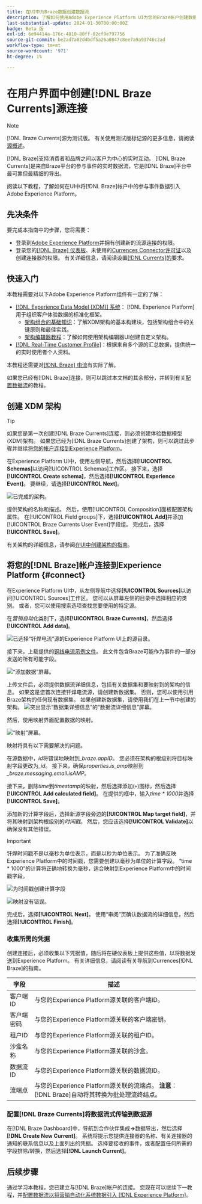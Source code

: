 ```yaml
---
title: 在UI中为Braze数据创建数据流
description: 了解如何使用Adobe Experience Platform UI为您的Braze帐户创建数据流。
last-substantial-update: 2024-01-30T00:00:00Z
badge: Beta 版
exl-id: 6e94414a-176c-4810-80ff-02cf9e797756
source-git-commit: be2ad7a02d4bdf5a26a0847c8ee7a9a93746c2ad
workflow-type: tm+mt
source-wordcount: '971'
ht-degree: 1%

---
```


# 在用户界面中创建[!DNL Braze Currents]源连接

>[!NOTE]
>
>[!DNL Braze Currents]源为测试版。 有关使用测试版标记源的更多信息，请阅读[源概述](../../../../home.md#terms-and-conditions)。

[!DNL Braze]支持消费者和品牌之间以客户为中心的实时互动。 [!DNL Braze Currents]是来自Braze平台的参与事件的实时数据流，它是[!DNL Braze]平台中最可靠但最精细的导出。

阅读以下教程，了解如何在UI中将[!DNL Braze]帐户中的参与事件数据引入Adobe Experience Platform。

## 先决条件

要完成本指南中的步骤，您将需要：

* 登录到[Adobe Experience Platform](https://platform.adobe.com)并拥有创建新的流源连接的权限。
* 登录您的[[!DNL Braze] 仪表板](https://dashboard.braze.com/sign_in)、未使用的[Currences Connector许可证](https://www.braze.com/docs/user_guide/data_and_analytics/braze_currents)以及创建连接器的权限。 有关详细信息，请阅读设置[&#x200B; [!DNL Currents]的](https://www.braze.com/docs/user_guide/data_and_analytics/braze_currents/setting_up_currents/#requirements)要求。

## 快速入门

本教程需要对以下Adobe Experience Platform组件有一定的了解：

* [[!DNL Experience Data Model (XDM)] 系统](../../../../../xdm/home.md)： [!DNL Experience Platform]用于组织客户体验数据的标准化框架。
   * [架构组合的基础知识](../../../../../xdm/schema/composition.md)：了解XDM架构的基本构建块，包括架构组合中的关键原则和最佳实践。
   * [架构编辑器教程](../../../../../xdm/tutorials/create-schema-ui.md)：了解如何使用架构编辑器UI创建自定义架构。
* [[!DNL Real-Time Customer Profile]](../../../../../profile/home.md)：根据来自多个源的汇总数据，提供统一的实时使用者个人资料。

本教程还需要对[[!DNL Braze] 电流](https://www.braze.com/docs/user_guide/data_and_analytics/braze_currents)有实际了解。

如果您已经有[!DNL Braze]连接，则可以跳过本文档的其余部分，并转到有关[配置数据流](../../dataflow/marketing-automation.md)的教程。

## 创建 XDM 架构

>[!TIP]
>
>如果您是第一次创建[!DNL Braze Currents]连接，则必须创建体验数据模型(XDM)架构。 如果您已经为[!DNL Braze Currents]创建了架构，则可以跳过此步骤并继续[将您的帐户连接到Experience Platform](#connect)。

在Experience Platform UI中，使用左侧导航，然后选择&#x200B;**[!UICONTROL Schemas]**&#x200B;以访问[!UICONTROL Schemas]工作区。 接下来，选择&#x200B;**[!UICONTROL Create schema]**，然后选择&#x200B;**[!UICONTROL Experience Event]**。 要继续，请选择&#x200B;**[!UICONTROL Next]**。

![已完成的架构。](../../../../images/tutorials/create/braze/schema.png)

提供架构的名称和描述。 然后，使用[!UICONTROL Composition]面板配置架构属性。 在[!UICONTROL Field groups]下，选择&#x200B;**[!UICONTROL Add]**&#x200B;并添加[!UICONTROL Braze Currents User Event]字段组。 完成后，选择&#x200B;**[!UICONTROL Save]**。

有关架构的详细信息，请参阅[在UI中创建架构的指南](../../../../../xdm/tutorials/create-schema-ui.md)。

## 将您的[!DNL Braze]帐户连接到Experience Platform {#connect}

在Experience Platform UI中，从左侧导航中选择&#x200B;**[!UICONTROL Sources]**&#x200B;以访问[!UICONTROL Sources]工作区。 您可以从屏幕左侧的目录中选择相应的类别。 或者，您可以使用搜索选项查找您要使用的特定源。

在&#x200B;*营销自动化*&#x200B;类别下，选择&#x200B;**[!UICONTROL Braze Currents]**，然后选择&#x200B;**[!UICONTROL Add data]**。

![已选择“钎焊电流”源的Experience Platform UI上的源目录。](../../../../images/tutorials/create/braze/catalog.png)

接下来，上载提供的[铜线电流示例文件](https://github.com/Appboy/currents-examples/blob/master/sample-data/Adobe/adobe_examples.json)。 此文件包含Braze可能作为事件的一部分发送的所有可能字段。

![“添加数据”屏幕。](../../../../images/tutorials/create/braze/select-data.png)

上传文件后，必须提供数据流详细信息，包括有关数据集和要映射到的架构的信息。  如果这是您首次连接钎焊电流源，请创建新数据集。  否则，您可以使用引用Braze架构的任何现有数据集。  如果创建新数据集，请使用我们在上一节中创建的架构。
![突出显示“数据集详细信息”的“数据流详细信息”屏幕。](../../../../images/tutorials/create/braze/dataflow-detail.png)

然后，使用映射界面配置数据的映射。

![“映射”屏幕。](../../../../images/tutorials/create/braze/mapping_errors.png)

映射将具有以下需要解决的问题。

在源数据中，*id*&#x200B;将错误地映射到&#x200B;*_braze.appID*。 您必须在架构的根级别将目标映射字段更改为&#x200B;*_id*。 接下来，确保&#x200B;*properties.is_amp*&#x200B;映射到&#x200B;*_braze.messaging.email.isAMP*。

接下来，删除&#x200B;*time*&#x200B;到&#x200B;*timestamp*&#x200B;的映射，然后选择添加(`+`)图标，然后选择&#x200B;**[!UICONTROL Add calculated field]**。 在提供的框中，输入&#x200B;*time \* 1000*&#x200B;并选择&#x200B;**[!UICONTROL Save]**。

添加新的计算字段后，选择新源字段旁边的&#x200B;**[!UICONTROL Map target field]**，并将其映射到架构根级别的&#x200B;*时间戳*。 然后，您应该选择&#x200B;**[!UICONTROL Validate]**&#x200B;以确保没有其他错误。

>[!IMPORTANT]
>
>钎焊时间戳不是以毫秒为单位表示，而是以秒为单位表示。 为了准确反映Experience Platform中的时间戳，您需要创建以毫秒为单位的计算字段。 “time * 1000”的计算将正确地转换为毫秒，适合映射到Experience Platform中的时间戳字段。
>
>![为时间戳创建计算字段](../../../../images/tutorials/create/braze/create-calculated-field.png)

![映射没有错误。](../../../../images/tutorials/create/braze/completed_mapping.png)

完成后，选择&#x200B;**[!UICONTROL Next]**。 使用“审阅”页确认数据流的详细信息，然后选择&#x200B;**[!UICONTROL Finish]**。

### 收集所需的凭据

创建连接后，必须收集以下凭据值，随后将在硬仪表板上提供这些值，以将数据发送到Experience Platform。 有关详细信息，请阅读有关导航到Currences[!DNL Braze]的[&#x200B; &#x200B;](https://www.braze.com/docs/user_guide/data_and_analytics/braze_currents/setting_up_currents/#step-2-navigate-to-currents)指南。

| 字段 | 描述 |
| --- | --- |
| 客户端 ID | 与您的Experience Platform源关联的客户端ID。 |
| 客户端密码 | 与您的Experience Platform源关联的客户端密钥。 |
| 租户ID | 与您的Experience Platform源关联的租户ID。 |
| 沙盒名称 | 与您的Experience Platform源关联的沙盒。 |
| 数据流 ID | 与您的Experience Platform源关联的数据流ID。 |
| 流端点 | 与您的Experience Platform源关联的流端点。 **注意**： [!DNL Braze]自动将其转换为批处理流终结点。 |

### 配置[!DNL Braze Currents]将数据流式传输到数据源

在[!DNL Braze Dashboard]中，导航到合作伙伴集成&#x200B;**->**&#x200B;数据导出，然后选择&#x200B;**[!DNL Create New Current]**。 系统将提示您提供连接器的名称、有关连接器的通知的联系信息以及上面列出的凭据。 选择要接收的事件，或者配置任何所需的字段排除/转换，然后选择&#x200B;**[!DNL Launch Current]**。

## 后续步骤

通过学习本教程，您已建立与[!DNL Braze]帐户的连接。 您现在可以继续下一教程，并[配置数据流以将营销自动化系统数据引入 [!DNL Experience Platform]](../../dataflow/marketing-automation.md)。
